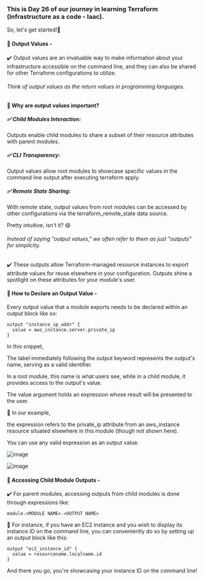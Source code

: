 ### This is Day 26 of our journey in learning Terraform (Infrastructure as a code - Iaac).

So, let's get started!🔰

#### 🚀 Output Values -

✔️ Output values are an invaluable way to make information about your infrastructure accessible on the command line, and they can also be shared for other Terraform configurations to utilize. 

###### Think of output values as the return values in programming languages.

#### 📌 Why are output values important?

##### ✅ Child Modules Interaction: 
Outputs enable child modules to share a subset of their resource attributes with parent modules.

##### ✅ CLI Transparency: 
Output values allow root modules to showcase specific values in the command line output after executing terraform apply.

##### ✅ Remote State Sharing: 
With remote state, output values from root modules can be accessed by other configurations via the terraform_remote_state data source.

Pretty intuitive, isn't it? 😄

###### Instead of saying "output values," we often refer to them as just "outputs" for simplicity. 

✔️ These outputs allow Terraform-managed resource instances to export attribute values for reuse elsewhere in your configuration. Outputs shine a spotlight on these attributes for your module's user.

#### 📌 How to Declare an Output Value -

Every output value that a module exports needs to be declared within an output block like so:

```
output "instance_ip_addr" {
  value = aws_instance.server.private_ip
}
```

In this snippet, 


The label immediately following the output keyword represents the output's name, serving as a valid identifier. 

In a root module, this name is what users see, while in a child module, it provides access to the output's value.

The value argument holds an expression whose result will be presented to the user. 

🔖 In our example, 

the expression refers to the private_ip attribute from an aws_instance resource situated elsewhere in this module (though not shown here). 

You can use any valid expression as an output value.

![image](https://github.com/sahdevgrover/terraform-basic-to-advanced-resources/assets/132704247/ee51033f-6ce8-45e4-a8b3-9858d75c1921)


![image](https://github.com/sahdevgrover/terraform-basic-to-advanced-resources/assets/132704247/8dcf33a3-a7cc-4595-abbe-a62f5252522c)

#### 🚀 Accessing Child Module Outputs -

✔️ For parent modules, accessing outputs from child modules is done through expressions like:


```
module.<MODULE NAME>.<OUTPUT NAME>
```

🔖 For instance, if you have an EC2 instance and you wish to display its instance ID on the command line, you can conveniently do so by setting up an output block like this:

```
output "ec2_instance_id" {
  value = resourcename.localname.id
}
```
And there you go, you're showcasing your instance ID on the command line!
